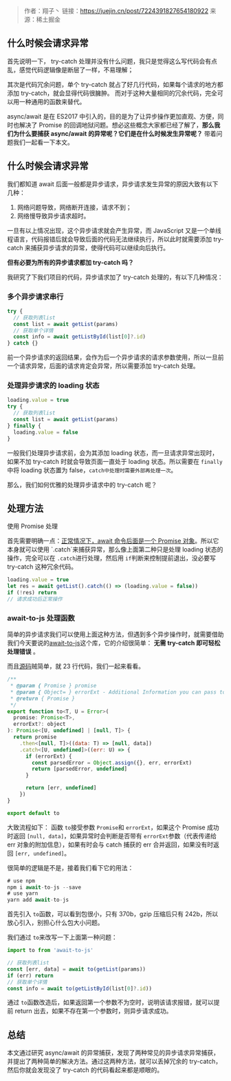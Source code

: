 > 作者：翔子丶
> 链接：https://juejin.cn/post/7224391827654180922
> 来源：稀土掘金

## 什么时候会请求异常

首先说明一下， try-catch 处理并没有什么问题，我只是觉得这么写代码会有点乱，感觉代码逻辑像是断层了一样，不易理解；

其次是代码冗余问题，单个 try-catch 就占了好几行代码，如果每个请求的地方都添加 try-catch，就会显得代码很臃肿。
而对于这种大量相同的冗余代码，完全可以用一种通用的函数来替代。

async/await 是在 ES2017 中引入的，目的是为了让异步操作更加直观、方便，同时也解决了 Promise 的回调地狱问题。想必这些概念大家都已经了解了，**那么我们为什么要捕获 async/await 的异常呢？它们是在什么时候发生异常呢？** 带着问题我们一起看一下本文。

## 什么时候会请求异常

我们都知道 await 后面一般都是异步请求，异步请求发生异常的原因大致有以下几种：

1. 网络问题导致，网络断开连接，请求不到；
2. 网络慢导致异步请求超时。

一旦有以上情况出现，这个异步请求就会产生异常，而 JavaScript 又是一个单线程语言，代码报错后就会导致后面的代码无法继续执行，所以此时就需要添加 try-catch 来捕获异步请求的异常，使得代码可以继续向后执行。

**但有必要为所有的异步请求都加 try-catch 吗？**

我研究了下我们项目的代码，异步请求加了 try-catch 处理的，有以下几种情况：

### 多个异步请求串行

```javascript
try {
  // 获取列表list
  const list = await getList(params)
  // 获取单个详情
  const info = await getListById(list[0]?.id)
} catch {}

```

前一个异步请求的返回结果，会作为后一个异步请求的请求参数使用，所以一旦前一个请求异常，后面的请求肯定会异常，所以需要添加 try-catch 处理。

### 处理异步请求的 loading 状态

```javascript
loading.value = true
try {
  // 获取列表list
  const list = await getList(params)
} finally {
  loading.value = false
}

```

一般我们处理异步请求前，会为其添加 loading 状态，而一旦请求异常出现时，如果不加 try-catch 时就会导致页面一直处于 loading 状态。所以需要在 `finally`中将 loading 状态置为 false，`catch中处理时需要外部再处理一次`。

那么，我们如何优雅的处理异步请求中的 try-catch 呢？

## 处理方法

使用 Promise 处理

首先需要明确一点：[正常情况下，await 命令后面是一个 Promise 对象](https://link.juejin.cn?target=https%3A%2F%2Fes6.ruanyifeng.com%2F%23docs%2Fasync%23await-%25E5%2591%25BD%25E4%25BB%25A4 "https://es6.ruanyifeng.com/#docs/async#await-%E5%91%BD%E4%BB%A4")。所以它本身就可以使用 `.catch`来捕获异常，那么像上面第二种只是处理 loading 状态的操作，完全可以在 `.catch`进行处理，然后用 `if`判断来控制提前退出，没必要写 try-catch 这种冗余代码。

```javascript
loading.value = true
let res = await getList().catch(() => (loading.value = false))
if (!res) return
// 请求成功后正常操作

```

### await-to-js 处理函数

简单的异步请求我们可以使用上面这种方法，但遇到多个异步操作时，就需要借助我们今天要说的[await-to-js](https://link.juejin.cn?target=https%3A%2F%2Fgithub.com%2Fscopsy%2Fawait-to-js "https://github.com/scopsy/await-to-js")这个库，它的介绍很简单： **无需 try-catch 即可轻松处理错误** 。

而且[源码](https://link.juejin.cn?target=https%3A%2F%2Fgithub.com%2Fscopsy%2Fawait-to-js%2Fblob%2Fmaster%2Fsrc%2Fawait-to-js.ts "https://github.com/scopsy/await-to-js/blob/master/src/await-to-js.ts")贼简单，就 23 行代码，我们一起来看看。

```javascript
/**
 * @param { Promise } promise
 * @param { Object= } errorExt - Additional Information you can pass to the err object
 * @return { Promise }
 */
export function to<T, U = Error>(
  promise: Promise<T>,
  errorExt?: object
): Promise<[U, undefined] | [null, T]> {
  return promise
    .then<[null, T]>((data: T) => [null, data])
    .catch<[U, undefined]>((err: U) => {
      if (errorExt) {
        const parsedError = Object.assign({}, err, errorExt)
        return [parsedError, undefined]
      }

      return [err, undefined]
    })
}

export default to

```

大致流程如下：
函数 `to`接受参数 `Promise`和 `errorExt`，如果这个 Promise 成功时返回 `[null, data]`，如果异常时会判断是否带有 `errorExt`参数（代表传递给 err 对象的附加信息），如果有时会与 catch 捕获的 err 合并返回，如果没有时返回 `[err, undefined]`。

很简单的逻辑是不是，接着我们看下它的用法：

```javascript
# use npm
npm i await-to-js --save
# use yarn
yarn add await-to-js

```

首先引入 `to`函数，可以看到包很小，只有 370b，gzip 压缩后只有 242b，所以放心引入，别担心什么包大小问题。

我们通过 `to`来改写一下上面第一种问题：

```javascript
import to from 'await-to-js'

// 获取列表list
const [err, data] = await to(getList(params))
if (err) return
// 获取单个详情
const info = await to(getListById(list[0]?.id))

```

通过 `to`函数改造后，如果返回第一个参数不为空时，说明该请求报错，就可以提前 return 出去，如果不存在第一个参数时，则异步请求成功。

## 总结

本文通过研究 async/await 的异常捕获，发现了两种常见的异步请求异常捕获，并提出了两种简单的解决方法。通过这两种方法，就可以丢掉冗余的 try-catch，然后你就会发现没了 try-catch 的代码看起来都是顺眼的。
